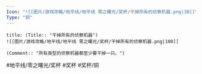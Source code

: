 ```yaml
---
Icon: "![[图片/游戏攻略/地平线/地平线 零之曙光/奖杯/干掉所有的侦察机器.png|30]]"
Type: "铜"
---
```

```ad-common-bronze-trophy
title: (Title:: "干掉所有的侦察机器")
![[图片/游戏攻略/地平线/地平线 零之曙光/奖杯/干掉所有的侦察机器.png|100]]

(Comment:: "所有类型的侦察机器都至少要干掉一只。")
```

#地平线/零之曙光/奖杯 #奖杯 #奖杯/铜
